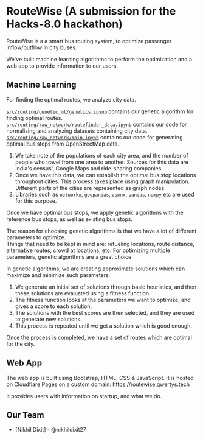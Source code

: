 # RouteWise (A submission for the Hacks-8.0 hackathon)

RouteWise is a a smart bus routing system, to optimize passenger inflow/outflow in city buses.

We've built machine learning algorithms to perform the optimization and a web app to provide information to our users.

## Machine Learning

For finding the optimal routes, we analyze city data.

[`src/routing/genetic_ml/genetics.ipynb`](src/routing/genetic_ml/genetics.ipynb) contains our genetic algorithm for finding optimal routes.\
[`src/routing/raw_network/routefinder_data.ipynb`](src/routing/raw_network/routefinder_data.ipynb) contains our code for normalizing and analyzing datasets containing city data.\
[`src/routing/raw_network/main.ipynb`](src/routing/raw_network/main.ipynb) contains our code for generating optimal bus stops from OpenStreetMap data.

1. We take note of the populations of each city area, and the number of people who travel from one area to another. Sources for this data are India's census', Google Maps and ride-sharing companies.
2. Once we have this data, we can establish the optimal bus stop locations throughout cities. This process takes place using graph manipulation. Different parts of the cities are represented as graph nodes.
3. Libraries such as `networkx`, `geopandas`, `osmnx`, `pandas`, `numpy` etc are used for this purpose.

Once we have optimal bus stops, we apply genetic algorithms with the reference bus stops, as well as existing bus stops.

The reason for choosing genetic algorithms is that we have a lot of different parameters to optimize.\
Things that need to be kept in mind are: refueling locations, route distance, alternative routes, crowd at locations, etc.
For optimizing multiple parameters, genetic algorithms are a great choice.

In genetic algorithms, we are creating approximate solutions which can maximize and minimize such parameters.
1. We generate an initial set of solutions through basic heuristics, and then these solutions are evaluated using a fitness function.
2. The fitness function looks at the parameters we want to optimize, and gives a score to each solution.
3. The solutions with the best scores are then selected, and they are used to generate new solutions.
4. This process is repeated until we get a solution which is good enough.

Once the process is completed, we have a set of routes which are optimal for the city.

## Web App

The web app is built using Bootstrap, HTML, CSS & JavaScript. It is hosted on Cloudflare Pages on a custom domain: <https://routewise.qwertys.tech>

It provides users with information on startup, and what we do.

## Our Team

- [Nikhil Dixit] - @nikhildixit27

